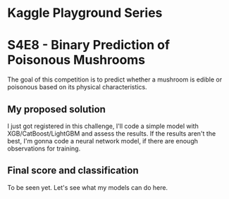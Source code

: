 # Kaggle Playground Series
# S4E8 - Binary Prediction of Poisonous Mushrooms

The goal of this competition is to predict whether a mushroom is edible or poisonous based on its physical characteristics.

## My proposed solution
I just got registered in this challenge, I'll code a simple model with XGB/CatBoost/LightGBM and assess the results. If the results aren't the best, I'm gonna code a neural network model, if there are enough observations for training. 

## Final score and classification
To be seen yet. Let's see what my models can do here.
